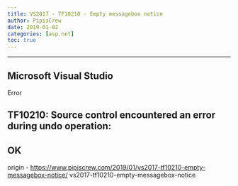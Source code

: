 ```yaml
---
title: VS2017 - TF10210 - Empty messagebox notice
author: PipisCrew
date: 2019-01-02
categories: [asp.net]
toc: true
---
```


---------------------------
Microsoft Visual Studio
---------------------------
Error

TF10210: Source control encountered an error during undo operation: 
---------------------------
OK   
---------------------------

origin - https://www.pipiscrew.com/2019/01/vs2017-tf10210-empty-messagebox-notice/ vs2017-tf10210-empty-messagebox-notice